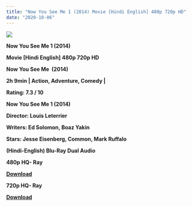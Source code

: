 ```yaml
---
title: "Now You See Me 1 (2014) Movie [Hindi English] 480p 720p HD"
date: "2020-10-06"
---
```


[**![](https://1.bp.blogspot.com/-sMmic2Vaa5k/Xs5IeCWeYMI/AAAAAAAACSo/crgH7GZYPIEq9l-yLuRiW7e1vyTnGwdKwCLcBGAsYHQ/s1600/nowsemi1.jpg)**](https://1.bp.blogspot.com/-sMmic2Vaa5k/Xs5IeCWeYMI/AAAAAAAACSo/crgH7GZYPIEq9l-yLuRiW7e1vyTnGwdKwCLcBGAsYHQ/s1600/nowsemi1.jpg)

**Now You See Me 1 (2014)**

**Movie \[Hindi English\] 480p 720p HD**

**Now You See Me  (2014)**

**2h 9min | Action, Adventure, Comedy |** 

**Rating: 7.3 / 10** 

**Now You See Me 1 (2014)**

**Director: Louis Leterrier**

**Writers: Ed Solomon, Boaz Yakin**

**Stars: Jesse Eisenberg, Common, Mark Ruffalo**

 **(Hindi-English) Blu-Ray Dual Audio**

**480p HQ- Ray**

**[Download](https://links.265bkt.xyz/lxi9328393/)** 

**720p HQ- Ray**

[**Download**](https://bit.ly/3d5eida)
